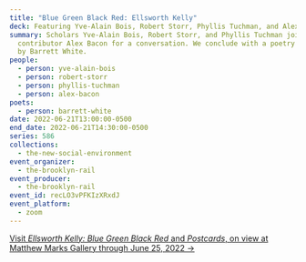 ```yaml
---
title: "Blue Green Black Red: Ellsworth Kelly"
deck: Featuring Yve-Alain Bois, Robert Storr, Phyllis Tuchman, and Alex Bacon
summary: Scholars Yve-Alain Bois, Robert Storr, and Phyllis Tuchman join Rail
  contributor Alex Bacon for a conversation. We conclude with a poetry reading
  by Barrett White.
people:
  - person: yve-alain-bois
  - person: robert-storr
  - person: phyllis-tuchman
  - person: alex-bacon
poets:
  - person: barrett-white
date: 2022-06-21T13:00:00-0500
end_date: 2022-06-21T14:30:00-0500
series: 586
collections:
  - the-new-social-environment
event_organizer:
  - the-brooklyn-rail
event_producer:
  - the-brooklyn-rail
event_id: recLO3vPFKIzXRxdJ
event_platform:
  - zoom
---
```

[Visit *Ellsworth Kelly: Blue Green Black Red* and *Postcards*, on view at Matthew Marks Gallery through June 25, 2022 →](https://matthewmarks.com/online/kelly-blue-green-black-red-postcards/)